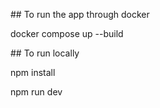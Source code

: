 ## To run the app through docker

docker compose up --build

## To run locally

npm install

npm run dev
